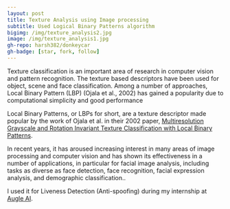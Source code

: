 ```yaml
---
layout: post
title: Texture Analysis using Image processing
subtitle: Used Logical Binary Patterns algorithm
bigimg: /img/texture_analysis2.jpg
image: /img/texture_analysis1.jpg
gh-repo: harsh382/donkeycar
gh-badge: [star, fork, follow]
---
```


Texture classification is an important area of research in computer vision and pattern recognition. The texture based descriptors have been used for object, scene and face classification. Among a number of approaches, Local Binary Pattern (LBP) (Ojala et al., 2002) has gained a popularity due to computational simplicity and good performance

Local Binary Patterns, or LBPs for short, are a texture descriptor made popular by the work of Ojala et al. in their 2002 paper, [Multiresolution Grayscale and Rotation Invariant Texture Classification with Local Binary Patterns](http://www.outex.oulu.fi/publications/pami_02_opm.pdf).

In recent years, it has aroused increasing interest in many areas of image processing and computer vision and has shown its effectiveness in a number of applications, in particular for facial image analysis, including tasks as diverse as face detection, face recognition, facial expression analysis, and demographic classification..

I used it for Liveness Detection (Anti-spoofing) during my internship at [Augle AI](www.augle.ai).
